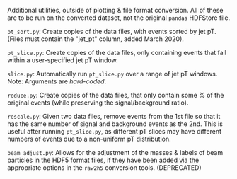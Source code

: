 Additional utilities, outside of plotting & file format conversion. All of these are to be run on the converted dataset, not the original `pandas` HDFStore file.

`pt_sort.py`: Create copies of the data files, with events sorted by jet pT. (Files must contain the "jet_pt" column, added March 2020).

`pt_slice.py`: Create copies of the  data files, only containing events that fall within a user-specified jet pT window.

`slice.py`: Automatically run `pt_slice.py` over a range of jet pT windows. Note: Arguments are *hard-coded*.

`reduce.py`: Create copies of the data files, that only contain some % of the original events (while preserving the signal/background ratio).

`rescale.py`: Given two data files, remove events from the 1st file so that it has the same number of signal and background events as the 2nd. This is useful after running `pt_slice.py`, as different pT slices may have different numbers of events due to a non-uniform pT distribution.

`beam_adjust.py`: Allows for the adjustment of the masses & labels of beam particles in the HDF5 format files, if they have been added via the appropriate options in the `raw2h5` conversion tools. (DEPRECATED)
